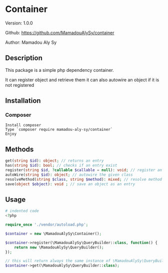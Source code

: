 # Container

Version: 1.0.0

Github: <https://github.com/MamadouAlySy/container>

Author: Mamadou Aly Sy

## Description

This package is a simple php dependency container.

It can register object and retrieve them it can also autowire an object if it is not registered

## Installation

### Composer

    Install composer
    Type `composer require mamadou-aly-sy/container`
    Enjoy

## Methods

```php
get(string $id): object; // returns an entry
has(string $id): bool; // checks if an entry exist
register(string $id, ?callable $callable = null): void; // register an entry
autoWire(string $id): object; // autowire the given class
resolveMethod(string $class, string $method): mixed; // resolve method for the given class
save(object $object): void ; // save an object as an entry
```

## Usage

```php
# indented code
<?php

require_once './vendor/autoload.php';

$container = new \MamadouAlySy\Container();

$container->register(\MamadouAlySy\QueryBuilder::class, function() {
    return new \MamadouAlySy\QueryBuilder();
});

// this will return always the same instance of \MamadouAlySy\QueryBuilder::class
$container->get(\MamadouAlySy\QueryBuilder::class);
```
